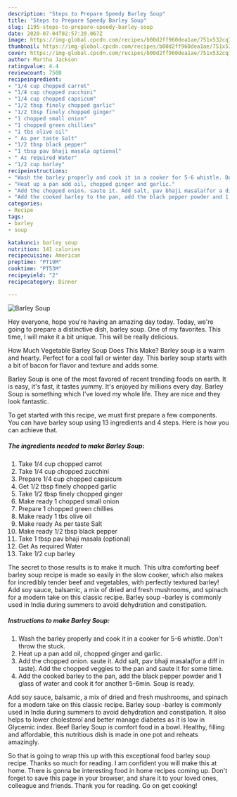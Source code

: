 ```yaml
---
description: "Steps to Prepare Speedy Barley Soup"
title: "Steps to Prepare Speedy Barley Soup"
slug: 1195-steps-to-prepare-speedy-barley-soup
date: 2020-07-04T02:57:20.067Z
image: https://img-global.cpcdn.com/recipes/b00d2ff960dea1ae/751x532cq70/barley-soup-recipe-main-photo.jpg
thumbnail: https://img-global.cpcdn.com/recipes/b00d2ff960dea1ae/751x532cq70/barley-soup-recipe-main-photo.jpg
cover: https://img-global.cpcdn.com/recipes/b00d2ff960dea1ae/751x532cq70/barley-soup-recipe-main-photo.jpg
author: Martha Jackson
ratingvalue: 4.4
reviewcount: 7508
recipeingredient:
- "1/4 cup chopped carrot"
- "1/4 cup chopped zucchini"
- "1/4 cup chopped capsicum"
- "1/2 tbsp finely chopped garlic"
- "1/2 tbsp finely chopped ginger"
- "1 chopped small onion"
- "1 chopped green chillies"
- "1 tbs olive oil"
- " As per taste Salt"
- "1/2 tbsp black pepper"
- "1 tbsp pav bhaji masala optional"
- " As required Water"
- "1/2 cup barley"
recipeinstructions:
- "Wash the barley properly and cook it in a cooker for 5-6 whistle. Don&#39;t throw the stuck."
- "Heat up a pan add oil, chopped ginger and garlic."
- "Add the chopped onion. saute it. Add salt, pav bhaji masala(for a diff in taste). Add the chopped veggies to the pan and saute it for some time."
- "Add the cooked barley to the pan, add the black pepper powder and 1 glass of water and cook it for another 5-6min. Soup is ready."
categories:
- Recipe
tags:
- barley
- soup

katakunci: barley soup 
nutrition: 141 calories
recipecuisine: American
preptime: "PT19M"
cooktime: "PT53M"
recipeyield: "2"
recipecategory: Dinner

---
```



![Barley Soup](https://img-global.cpcdn.com/recipes/b00d2ff960dea1ae/751x532cq70/barley-soup-recipe-main-photo.jpg)

Hey everyone, hope you're having an amazing day today. Today, we're going to prepare a distinctive dish, barley soup. One of my favorites. This time, I will make it a bit unique. This will be really delicious.

How Much Vegetable Barley Soup Does This Make? Barley soup is a warm and hearty. Perfect for a cool fall or winter day. This barley soup starts with a bit of bacon for flavor and texture and adds some.

Barley Soup is one of the most favored of recent trending foods on earth. It is easy, it's fast, it tastes yummy. It's enjoyed by millions every day. Barley Soup is something which I've loved my whole life. They are nice and they look fantastic.


To get started with this recipe, we must first prepare a few components. You can have barley soup using 13 ingredients and 4 steps. Here is how you can achieve that.

<!--inarticleads1-->

##### The ingredients needed to make Barley Soup:

1. Take 1/4 cup chopped carrot
1. Take 1/4 cup chopped zucchini
1. Prepare 1/4 cup chopped capsicum
1. Get 1/2 tbsp finely chopped garlic
1. Take 1/2 tbsp finely chopped ginger
1. Make ready 1 chopped small onion
1. Prepare 1 chopped green chillies
1. Make ready 1 tbs olive oil
1. Make ready  As per taste Salt
1. Make ready 1/2 tbsp black pepper
1. Take 1 tbsp pav bhaji masala (optional)
1. Get  As required Water
1. Take 1/2 cup barley


The secret to those results is to make it much. This ultra comforting beef barley soup recipe is made so easily in the slow cooker, which also makes for incredibly tender beef and vegetables, with perfectly textured barley! Add soy sauce, balsamic, a mix of dried and fresh mushrooms, and spinach for a modern take on this classic recipe. Barley soup -barley is commonly used in India during summers to avoid dehydration and constipation. 

<!--inarticleads2-->

##### Instructions to make Barley Soup:

1. Wash the barley properly and cook it in a cooker for 5-6 whistle. Don&#39;t throw the stuck.
1. Heat up a pan add oil, chopped ginger and garlic.
1. Add the chopped onion. saute it. Add salt, pav bhaji masala(for a diff in taste). Add the chopped veggies to the pan and saute it for some time.
1. Add the cooked barley to the pan, add the black pepper powder and 1 glass of water and cook it for another 5-6min. Soup is ready.


Add soy sauce, balsamic, a mix of dried and fresh mushrooms, and spinach for a modern take on this classic recipe. Barley soup -barley is commonly used in India during summers to avoid dehydration and constipation. It also helps to lower cholesterol and better manage diabetes as it is low in Glycemic index. Beef Barley Soup is comfort food in a bowl. Healthy, filling and affordable, this nutritious dish is made in one pot and reheats amazingly. 

So that is going to wrap this up with this exceptional food barley soup recipe. Thanks so much for reading. I am confident you will make this at home. There is gonna be interesting food in home recipes coming up. Don't forget to save this page in your browser, and share it to your loved ones, colleague and friends. Thank you for reading. Go on get cooking!

